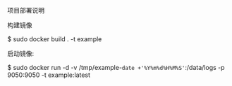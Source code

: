 项目部署说明


构建镜像

$ sudo docker build . -t example


启动镜像:

$ sudo docker run -d -v /tmp/example-`date +'%Y%m%d%H%M%S'`:/data/logs -p 9050:9050 -t example:latest


